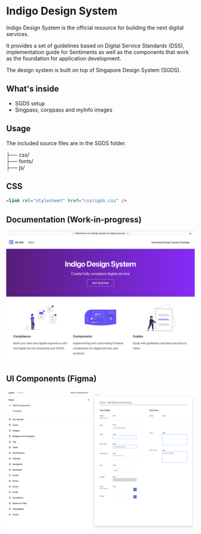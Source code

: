 # Indigo Design System

Indigo Design System is the official resource for building the next digital services.

It provides a set of guidelines based on Digital Service Standards (DSS), implementation guide for Sentiments as well as the components that work as the foundation for application development.

The design system is built on top of Singapore Design System (SGDS).

## What's inside

- SGDS setup
- Singpass, corppass and myInfo images

## Usage

The included source files are in the SGDS folder.

├── css/  
├── fonts/  
├── js/

## CSS

```html
<link rel="stylesheet" href="css/sgds.css" />
```

## Documentation (Work-in-progress)

![Image of Documentation Site](preview.png)

## UI Components (Figma)

![Image of Figma Components](figma.png)
